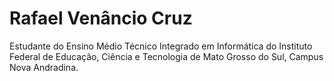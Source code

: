 # Rafael Venâncio Cruz

Estudante do Ensino Médio Técnico Integrado em Informática do Instituto Federal de Educação, Ciência e Tecnologia de Mato Grosso do Sul, Campus Nova Andradina.
